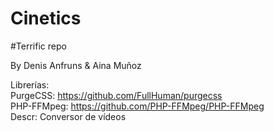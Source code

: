 # Cinetics

#Terrific repo

<p>By Denis Anfruns & Aina Muñoz</p>

Librerías:</br>
PurgeCSS: https://github.com/FullHuman/purgecss</br>
PHP-FFMpeg: https://github.com/PHP-FFMpeg/PHP-FFMpeg</br>
Descr: Conversor de vídeos
